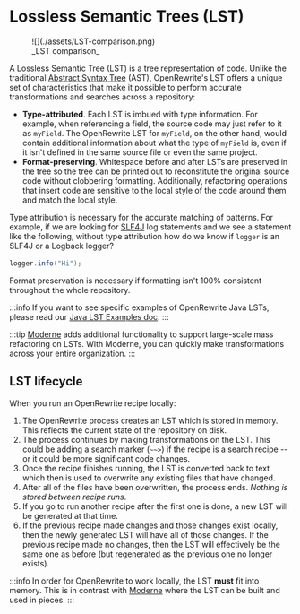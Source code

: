 # Lossless Semantic Trees (LST)

<figure>
  ![](./assets/LST-comparison.png)
  <figcaption>_LST comparison_</figcaption>
</figure>

A Lossless Semantic Tree (LST) is a tree representation of code. Unlike the traditional [Abstract Syntax Tree](https://en.wikipedia.org/wiki/Abstract\_syntax\_tree) (AST), OpenRewrite's LST offers a unique set of characteristics that make it possible to perform accurate transformations and searches across a repository:

* **Type-attributed**. Each LST is imbued with type information. For example, when referencing a field, the source code may just refer to it as `myField`. The OpenRewrite LST for `myField`, on the other hand, would contain additional information about what the type of `myField` is, even if it isn't defined in the same source file or even the same project.
* **Format-preserving**. Whitespace before and after LSTs are preserved in the tree so the tree can be printed out to reconstitute the original source code without clobbering formatting. Additionally, refactoring operations that insert code are sensitive to the local style of the code around them and match the local style.

Type attribution is necessary for the accurate matching of patterns. For example, if we are looking for [SLF4J](http://www.slf4j.org/) log statements and we see a statement like the following, without type attribution how do we know if `logger` is an SLF4J or a Logback logger?

```java
logger.info("Hi");
```

Format preservation is necessary if formatting isn't 100% consistent throughout the whole repository.

:::info
If you want to see specific examples of OpenRewrite Java LSTs, please read our [Java LST Examples doc](lst-examples.md).&#x20;
:::


:::tip
[Moderne](https://docs.moderne.io/) adds additional functionality to support large-scale mass refactoring on LSTs. With Moderne, you can quickly make transformations across your entire organization.
:::

## LST lifecycle

When you run an OpenRewrite recipe locally:

1. The OpenRewrite process creates an LST which is stored in memory. This reflects the current state of the repository on disk.
2. The process continues by making transformations on the LST. This could be adding a search marker (`~~>`) if the recipe is a search recipe -- or it could be more significant code changes.
3. Once the recipe finishes running, the LST is converted back to text which then is used to overwrite any existing files that have changed.
4. After all of the files have been overwritten, the process ends. _Nothing is stored between recipe runs_. 
5. If you go to run another recipe after the first one is done, a new LST will be generated at that time.
6. If the previous recipe made changes and those changes exist locally, then the newly generated LST will have all of those changes. If the previous recipe made no changes, then the LST will effectively be the same one as before (but regenerated as the previous one no longer exists).

:::info
In order for OpenRewrite to work locally, the LST **must** fit into memory. This is in contrast with [Moderne](https://docs.moderne.io/) where the LST can be built and used in pieces.
:::
